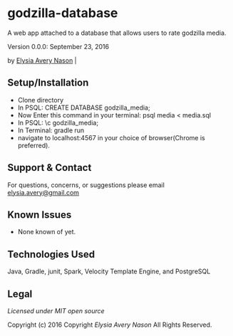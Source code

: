 # godzilla-database
A web app attached to a database that allows users to rate godzilla media.

Version 0.0.0: September 23, 2016

by [Elysia Avery Nason](https://github.com/elysiaavery)                                     |


## Setup/Installation
* Clone directory
* In PSQL: CREATE DATABASE godzilla_media;
* Now Enter this command in your terminal: psql media < media.sql
* In PSQL: \c godzilla_media;
* In Terminal: gradle run
* navigate to localhost:4567 in your choice of browser(Chrome is preferred).

## Support & Contact
For questions, concerns, or suggestions please email elysia.avery@gmail.com

## Known Issues
* None known of yet.

## Technologies Used
Java, Gradle, junit, Spark, Velocity Template Engine, and PostgreSQL

## Legal
*Licensed under MIT open source*

Copyright (c) 2016 Copyright _Elysia Avery Nason_ All Rights Reserved.
